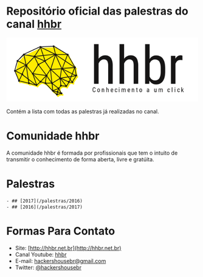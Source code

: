 # Repositório oficial das palestras do canal [hhbr](http://youtube.com/hhbr-tech)

<a href='http://hhbr.net.br'>
<img src='img/logo_hhbr_horizontal_transparente.png' alt='logo hhbr'>
</a>

Contém a lista com todas as palestras já realizadas no canal.

# Comunidade hhbr

A comunidade hhbr é formada por profissionais que tem o intuito de transmitir o conhecimento de forma aberta, livre e gratúita.

# Palestras
    - ## [2017](/palestras/2016) 
    - ## [2016](/palestras/2017) 

# Formas Para Contato
 - Site: [http://hhbr.net.br](http://hhbr.net.br)
 - Canal Youtube: [hhbr](https://youtube.com/hhbrtech)
 - E-mail: hackershousebr@gmail.com
 - Twitter: [@hackershousebr](twitter.com/hackershousebr)
